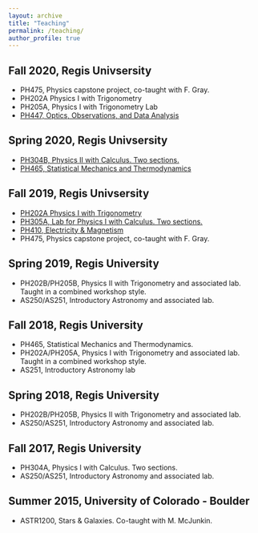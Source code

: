 ```yaml
---
layout: archive
title: "Teaching"
permalink: /teaching/
author_profile: true
---
```


## Fall 2020, Regis Univsersity
* PH475, Physics capstone project, co-taught with F. Gray.
* PH202A Physics I with Trigonometry
* PH205A, Physics I with Trigonometry Lab
* [PH447, Optics, Observations, and Data Analysis](../ph447f20/)

## Spring 2020, Regis Univsersity
* [PH304B, Physics II with Calculus. Two sections.](../ph304bs20/)
* [PH465, Statistical Mechanics and Thermodynamics](../ph465s20/)

## Fall 2019, Regis Univsersity
* [PH202A Physics I with Trigonometry](../ph202af19/)
* [PH305A, Lab for Physics I with Calculus. Two sections.](../ph305af19/)
* [PH410, Electricity & Magnetism](../ph410f19/)
* PH475, Physics capstone project, co-taught with F. Gray.

## Spring 2019, Regis University
* PH202B/PH205B, Physics II with Trigonometry and associated lab. Taught in a combined workshop style.
* AS250/AS251, Introductory Astronomy and associated lab.

## Fall 2018, Regis University
* PH465, Statistical Mechanics and Thermodynamics.
* PH202A/PH205A, Physics I with Trigonometry and associated lab. Taught in a combined workshop style.
* AS251, Introductory Astronomy lab

## Spring 2018, Regis University
* PH202B/PH205B, Physics II with Trigonometry and associated lab.
* AS250/AS251, Introductory Astronomy and associated lab.

## Fall 2017, Regis University
* PH304A, Physics I with Calculus. Two sections.
* AS250/AS251, Introductory Astronomy and associated lab.

## Summer 2015, University of Colorado - Boulder
* ASTR1200, Stars & Galaxies. Co-taught with M. McJunkin.

<!--
{% include base_path %}

{% for post in site.teaching reversed %}
  {% include archive-single.html %}
{% endfor %}
-->
